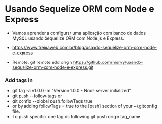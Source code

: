 # Usando Sequelize ORM com Node e Express

- Vamos aprender a configurar uma aplicação com banco de dados MySQL usando Sequelize ORM com Node.js e Express.

- https://www.treinaweb.com.br/blog/usando-sequelize-orm-com-node-e-express

- Remote: git remote add origin https://github.com/mervy/usando-sequelize-orm-com-node-e-express.git

### Add tags in 
- git tag -a v1.0.0 -m "Version 1.0.0 - Node server initialized"
- git push --follow-tags or
- git config --global push.followTags true
- or by adding followTags = true to the [push] section of your ~/.gitconfig file.
- To push specific, one tag do following git push origin tag_name

